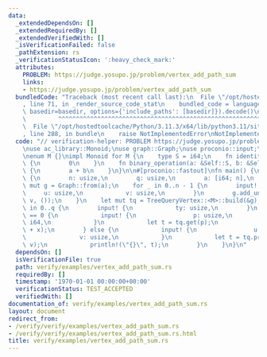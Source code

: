 ```yaml
---
data:
  _extendedDependsOn: []
  _extendedRequiredBy: []
  _extendedVerifiedWith: []
  _isVerificationFailed: false
  _pathExtension: rs
  _verificationStatusIcon: ':heavy_check_mark:'
  attributes:
    PROBLEM: https://judge.yosupo.jp/problem/vertex_add_path_sum
    links:
    - https://judge.yosupo.jp/problem/vertex_add_path_sum
  bundledCode: "Traceback (most recent call last):\n  File \"/opt/hostedtoolcache/Python/3.11.3/x64/lib/python3.11/site-packages/onlinejudge_verify/documentation/build.py\"\
    , line 71, in _render_source_code_stat\n    bundled_code = language.bundle(stat.path,\
    \ basedir=basedir, options={'include_paths': [basedir]}).decode()\n          \
    \         ^^^^^^^^^^^^^^^^^^^^^^^^^^^^^^^^^^^^^^^^^^^^^^^^^^^^^^^^^^^^^^^^^^^^^^^^^^^^^^^^^\n\
    \  File \"/opt/hostedtoolcache/Python/3.11.3/x64/lib/python3.11/site-packages/onlinejudge_verify/languages/rust.py\"\
    , line 288, in bundle\n    raise NotImplementedError\nNotImplementedError\n"
  code: "// verification-helper: PROBLEM https://judge.yosupo.jp/problem/vertex_add_path_sum\n\
    \nuse ac_library::Monoid;\nuse graph::Graph;\nuse proconio::input;\nuse tree_query::TreeQueryVertex;\n\
    \nenum M {}\nimpl Monoid for M {\n    type S = i64;\n    fn identity() -> Self::S\
    \ {\n        0\n    }\n    fn binary_operation(a: &Self::S, b: &Self::S) -> Self::S\
    \ {\n        a + b\n    }\n}\n\n#[proconio::fastout]\nfn main() {\n    input!\
    \ {\n        n: usize,\n        q: usize,\n        a: [i64; n],\n    }\n    let\
    \ mut g = Graph::from(a);\n    for _ in 0..n - 1 {\n        input! {\n       \
    \     u: usize,\n            v: usize,\n        }\n        g.add_undirected_edge(u,\
    \ v, ());\n    }\n    let mut tq = TreeQueryVertex::<M>::build(&g);\n    for _\
    \ in 0..q {\n        input! {\n            ty: usize,\n        }\n        if ty\
    \ == 0 {\n            input! {\n                p: usize,\n                x:\
    \ i64,\n            }\n            let t = tq.get(p);\n            tq.set(p, t\
    \ + x);\n        } else {\n            input! {\n                u: usize,\n \
    \               v: usize,\n            }\n            let t = tq.prod_path(u,\
    \ v);\n            println!(\"{}\", t);\n        }\n    }\n}\n"
  dependsOn: []
  isVerificationFile: true
  path: verify/examples/vertex_add_path_sum.rs
  requiredBy: []
  timestamp: '1970-01-01 00:00:00+00:00'
  verificationStatus: TEST_ACCEPTED
  verifiedWith: []
documentation_of: verify/examples/vertex_add_path_sum.rs
layout: document
redirect_from:
- /verify/verify/examples/vertex_add_path_sum.rs
- /verify/verify/examples/vertex_add_path_sum.rs.html
title: verify/examples/vertex_add_path_sum.rs
---
```

